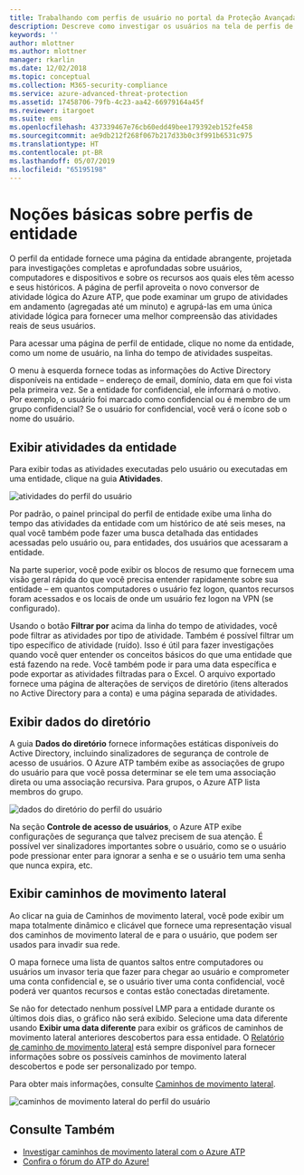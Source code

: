 ```yaml
---
title: Trabalhando com perfis de usuário no portal da Proteção Avançada contra Ameaças do Azure | Microsoft Docs
description: Descreve como investigar os usuários na tela de perfis de usuário no portal do ATP do Azure
keywords: ''
author: mlottner
ms.author: mlottner
manager: rkarlin
ms.date: 12/02/2018
ms.topic: conceptual
ms.collection: M365-security-compliance
ms.service: azure-advanced-threat-protection
ms.assetid: 17458706-79fb-4c23-aa42-66979164a45f
ms.reviewer: itargoet
ms.suite: ems
ms.openlocfilehash: 437339467e76cb60edd49bee179392eb152fe458
ms.sourcegitcommit: ae9db212f268f067b217d33b0c3f991b6531c975
ms.translationtype: HT
ms.contentlocale: pt-BR
ms.lasthandoff: 05/07/2019
ms.locfileid: "65195198"
---
```

# <a name="understanding-entity-profiles"></a>Noções básicas sobre perfis de entidade

O perfil da entidade fornece uma página da entidade abrangente, projetada para investigações completas e aprofundadas sobre usuários, computadores e dispositivos e sobre os recursos aos quais eles têm acesso e seus históricos. A página de perfil aproveita o novo conversor de atividade lógica do Azure ATP, que pode examinar um grupo de atividades em andamento (agregadas até um minuto) e agrupá-las em uma única atividade lógica para fornecer uma melhor compreensão das atividades reais de seus usuários.

Para acessar uma página de perfil de entidade, clique no nome da entidade, como um nome de usuário, na linha do tempo de atividades suspeitas.

O menu à esquerda fornece todas as informações do Active Directory disponíveis na entidade – endereço de email, domínio, data em que foi vista pela primeira vez. Se a entidade for confidencial, ele informará o motivo. Por exemplo, o usuário foi marcado como confidencial ou é membro de um grupo confidencial?
Se o usuário for confidencial, você verá o ícone sob o nome do usuário.

## <a name="view-entity-activities"></a>Exibir atividades da entidade

Para exibir todas as atividades executadas pelo usuário ou executadas em uma entidade, clique na guia **Atividades**. 

 ![atividades do perfil do usuário](media/user-profile-activities.png)

Por padrão, o painel principal do perfil de entidade exibe uma linha do tempo das atividades da entidade com um histórico de até seis meses, na qual você também pode fazer uma busca detalhada das entidades acessadas pelo usuário ou, para entidades, dos usuários que acessaram a entidade.

Na parte superior, você pode exibir os blocos de resumo que fornecem uma visão geral rápida do que você precisa entender rapidamente sobre sua entidade – em quantos computadores o usuário fez logon, quantos recursos foram acessados e os locais de onde um usuário fez logon na VPN (se configurado). 

Usando o botão **Filtrar por** acima da linha do tempo de atividades, você pode filtrar as atividades por tipo de atividade. Também é possível filtrar um tipo específico de atividade (ruído). Isso é útil para fazer investigações quando você quer entender os conceitos básicos do que uma entidade que está fazendo na rede. Você também pode ir para uma data específica e pode exportar as atividades filtradas para o Excel. O arquivo exportado fornece uma página de alterações de serviços de diretório (itens alterados no Active Directory para a conta) e uma página separada de atividades. 

## <a name="view-directory-data"></a>Exibir dados do diretório

A guia **Dados do diretório** fornece informações estáticas disponíveis do Active Directory, incluindo sinalizadores de segurança de controle de acesso de usuários. O Azure ATP também exibe as associações de grupo do usuário para que você possa determinar se ele tem uma associação direta ou uma associação recursiva. Para grupos, o Azure ATP lista membros do grupo.

 ![dados do diretório do perfil do usuário](media/user-profile-dir-data.png)

Na seção **Controle de acesso de usuários**, o Azure ATP exibe configurações de segurança que talvez precisem de sua atenção. É possível ver sinalizadores importantes sobre o usuário, como se o usuário pode pressionar enter para ignorar a senha e se o usuário tem uma senha que nunca expira, etc. 

## <a name="view-lateral-movement-paths"></a>Exibir caminhos de movimento lateral

Ao clicar na guia de Caminhos de movimento lateral, você pode exibir um mapa totalmente dinâmico e clicável que fornece uma representação visual dos caminhos de movimento lateral de e para o usuário, que podem ser usados para invadir sua rede.

O mapa fornece uma lista de quantos saltos entre computadores ou usuários um invasor teria que fazer para chegar ao usuário e comprometer uma conta confidencial e, se o usuário tiver uma conta confidencial, você poderá ver quantos recursos e contas estão conectadas diretamente.

Se não for detectado nenhum possível LMP para a entidade durante os últimos dois dias, o gráfico não será exibido. Selecione uma data diferente usando **Exibir uma data diferente** para exibir os gráficos de caminhos de movimento lateral anteriores descobertos para essa entidade. O [Relatório de caminho de movimento lateral](reports.md) está sempre disponível para fornecer informações sobre os possíveis caminhos de movimento lateral descobertos e pode ser personalizado por tempo.  

Para obter mais informações, consulte [Caminhos de movimento lateral](use-case-lateral-movement-path.md). 

 ![caminhos de movimento lateral do perfil do usuário](media/user-profile-lateral-movement-paths.png)


## <a name="see-also"></a>Consulte Também

- [Investigar caminhos de movimento lateral com o Azure ATP](use-case-lateral-movement-path.md)
- [Confira o fórum do ATP do Azure!](https://aka.ms/azureatpcommunity)

